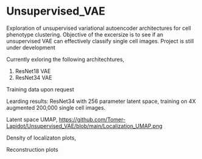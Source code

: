 # Unsupervised_VAE
Exploration of unsupervised variational autoencoder architectures for cell phenotype clustering.
Objective of the excersize is to see if an unsupervised VAE can effectively classify single cell images.
Project is still under development

Currently exloring the following architechtures,
1. ResNet18 VAE
2. ResNet34 VAE

Training data upon request

Learding results:
ResNet34 with 256 parameter latent space, training on 4X augmented 200,000 single cell images.

Latent space UMAP,
https://github.com/Tomer-Lapidot/Unsupervised_VAE/blob/main/Localization_UMAP.png

Density of localizaton plots,


Reconstruction plots
